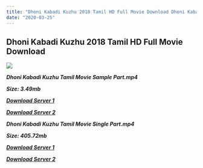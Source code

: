 ```yaml
---
title: "Dhoni Kabadi Kuzhu 2018 Tamil HD Full Movie Download Dhoni Kabadi Kuzhu Tamil HD Movie Download"
date: "2020-03-25"
---
```


## Dhoni Kabadi Kuzhu 2018 Tamil HD Full Movie Download

![](https://images.moviebuff.com/9aeb2414-bdba-4288-aac5-21f5ce93c288?w=1000)

**_Dhoni Kabadi Kuzhu Tamil Movie Sample Part.mp4_**

**_Size: 3.49mb_**

**_[Download Server 1](http://dl2.tamilsrcg.xyz/load/2018/Dhoni{5adf554ba90925c4992f0fe8eae1093bfca14c1a880041370a5a335b793ae9c1}20Kabadi{5adf554ba90925c4992f0fe8eae1093bfca14c1a880041370a5a335b793ae9c1}20Kuzhu/Dhoni{5adf554ba90925c4992f0fe8eae1093bfca14c1a880041370a5a335b793ae9c1}20Kabadi{5adf554ba90925c4992f0fe8eae1093bfca14c1a880041370a5a335b793ae9c1}20Kuzhu{5adf554ba90925c4992f0fe8eae1093bfca14c1a880041370a5a335b793ae9c1}20HDRip/Dhoni{5adf554ba90925c4992f0fe8eae1093bfca14c1a880041370a5a335b793ae9c1}20Kabadi{5adf554ba90925c4992f0fe8eae1093bfca14c1a880041370a5a335b793ae9c1}20Kuzhu{5adf554ba90925c4992f0fe8eae1093bfca14c1a880041370a5a335b793ae9c1}20704x300/Dhoni{5adf554ba90925c4992f0fe8eae1093bfca14c1a880041370a5a335b793ae9c1}20Kabadi{5adf554ba90925c4992f0fe8eae1093bfca14c1a880041370a5a335b793ae9c1}20Kuzhu{5adf554ba90925c4992f0fe8eae1093bfca14c1a880041370a5a335b793ae9c1}20(2018){5adf554ba90925c4992f0fe8eae1093bfca14c1a880041370a5a335b793ae9c1}20HDRip{5adf554ba90925c4992f0fe8eae1093bfca14c1a880041370a5a335b793ae9c1}20Sample{5adf554ba90925c4992f0fe8eae1093bfca14c1a880041370a5a335b793ae9c1}20HD.mp4)_**

**_[Download Server 2](http://dl2.tamilsrcg.xyz/load/2018/Dhoni{5adf554ba90925c4992f0fe8eae1093bfca14c1a880041370a5a335b793ae9c1}20Kabadi{5adf554ba90925c4992f0fe8eae1093bfca14c1a880041370a5a335b793ae9c1}20Kuzhu/Dhoni{5adf554ba90925c4992f0fe8eae1093bfca14c1a880041370a5a335b793ae9c1}20Kabadi{5adf554ba90925c4992f0fe8eae1093bfca14c1a880041370a5a335b793ae9c1}20Kuzhu{5adf554ba90925c4992f0fe8eae1093bfca14c1a880041370a5a335b793ae9c1}20HDRip/Dhoni{5adf554ba90925c4992f0fe8eae1093bfca14c1a880041370a5a335b793ae9c1}20Kabadi{5adf554ba90925c4992f0fe8eae1093bfca14c1a880041370a5a335b793ae9c1}20Kuzhu{5adf554ba90925c4992f0fe8eae1093bfca14c1a880041370a5a335b793ae9c1}20704x300/Dhoni{5adf554ba90925c4992f0fe8eae1093bfca14c1a880041370a5a335b793ae9c1}20Kabadi{5adf554ba90925c4992f0fe8eae1093bfca14c1a880041370a5a335b793ae9c1}20Kuzhu{5adf554ba90925c4992f0fe8eae1093bfca14c1a880041370a5a335b793ae9c1}20(2018){5adf554ba90925c4992f0fe8eae1093bfca14c1a880041370a5a335b793ae9c1}20HDRip{5adf554ba90925c4992f0fe8eae1093bfca14c1a880041370a5a335b793ae9c1}20Sample{5adf554ba90925c4992f0fe8eae1093bfca14c1a880041370a5a335b793ae9c1}20HD.mp4)_**

**_Dhoni Kabadi Kuzhu Tamil Movie Single Part.mp4_**

**_Size: 405.72mb_**

**_[Download Server 1](http://dl2.tamilsrcg.xyz/load/2018/Dhoni{5adf554ba90925c4992f0fe8eae1093bfca14c1a880041370a5a335b793ae9c1}20Kabadi{5adf554ba90925c4992f0fe8eae1093bfca14c1a880041370a5a335b793ae9c1}20Kuzhu/Dhoni{5adf554ba90925c4992f0fe8eae1093bfca14c1a880041370a5a335b793ae9c1}20Kabadi{5adf554ba90925c4992f0fe8eae1093bfca14c1a880041370a5a335b793ae9c1}20Kuzhu{5adf554ba90925c4992f0fe8eae1093bfca14c1a880041370a5a335b793ae9c1}20HDRip/Dhoni{5adf554ba90925c4992f0fe8eae1093bfca14c1a880041370a5a335b793ae9c1}20Kabadi{5adf554ba90925c4992f0fe8eae1093bfca14c1a880041370a5a335b793ae9c1}20Kuzhu{5adf554ba90925c4992f0fe8eae1093bfca14c1a880041370a5a335b793ae9c1}20704x300/Dhoni{5adf554ba90925c4992f0fe8eae1093bfca14c1a880041370a5a335b793ae9c1}20Kabadi{5adf554ba90925c4992f0fe8eae1093bfca14c1a880041370a5a335b793ae9c1}20Kuzhu{5adf554ba90925c4992f0fe8eae1093bfca14c1a880041370a5a335b793ae9c1}20(2018){5adf554ba90925c4992f0fe8eae1093bfca14c1a880041370a5a335b793ae9c1}20HDRip{5adf554ba90925c4992f0fe8eae1093bfca14c1a880041370a5a335b793ae9c1}20HD.mp4)_**

**_[Download Server 2](http://dl2.tamilsrcg.xyz/load/2018/Dhoni{5adf554ba90925c4992f0fe8eae1093bfca14c1a880041370a5a335b793ae9c1}20Kabadi{5adf554ba90925c4992f0fe8eae1093bfca14c1a880041370a5a335b793ae9c1}20Kuzhu/Dhoni{5adf554ba90925c4992f0fe8eae1093bfca14c1a880041370a5a335b793ae9c1}20Kabadi{5adf554ba90925c4992f0fe8eae1093bfca14c1a880041370a5a335b793ae9c1}20Kuzhu{5adf554ba90925c4992f0fe8eae1093bfca14c1a880041370a5a335b793ae9c1}20HDRip/Dhoni{5adf554ba90925c4992f0fe8eae1093bfca14c1a880041370a5a335b793ae9c1}20Kabadi{5adf554ba90925c4992f0fe8eae1093bfca14c1a880041370a5a335b793ae9c1}20Kuzhu{5adf554ba90925c4992f0fe8eae1093bfca14c1a880041370a5a335b793ae9c1}20704x300/Dhoni{5adf554ba90925c4992f0fe8eae1093bfca14c1a880041370a5a335b793ae9c1}20Kabadi{5adf554ba90925c4992f0fe8eae1093bfca14c1a880041370a5a335b793ae9c1}20Kuzhu{5adf554ba90925c4992f0fe8eae1093bfca14c1a880041370a5a335b793ae9c1}20(2018){5adf554ba90925c4992f0fe8eae1093bfca14c1a880041370a5a335b793ae9c1}20HDRip{5adf554ba90925c4992f0fe8eae1093bfca14c1a880041370a5a335b793ae9c1}20HD.mp4)_**
